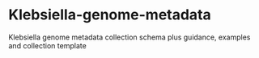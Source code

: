 # Klebsiella-genome-metadata
Klebsiella genome metadata collection schema plus guidance, examples and collection template
